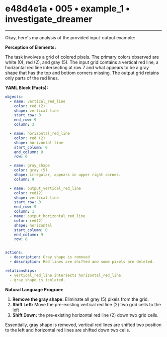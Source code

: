 # e48d4e1a • 005 • example_1 • investigate_dreamer

---
Okay, here's my analysis of the provided input-output example:

**Perception of Elements:**

The task involves a grid of colored pixels. The primary colors observed are white (0), red (2), and gray (5). The input grid contains a vertical red line, a horizontal red line intersecting at row 7 and what appears to be a gray shape that has the top and bottom corners missing. The output grid retains only parts of the red lines.

**YAML Block (Facts):**



```yaml
objects:
  - name: vertical_red_line
    color: red (2)
    shape: vertical line
    start_row: 0
    end_row: 9
    column: 3

  - name: horizontal_red_line
    color: red (2)
    shape: horizontal line
    start_column: 0
    end_column: 9
    row: 6

  - name: gray_shape
    color: gray (5)
    shape: irregular, appears in upper right corner.
    column: 9

  - name: output_vertical_red_line
    color: red(2)
    shape: vertical line
    start_row: 0
    end_row: 9
    column: 1
  - name: output_horizontal_red_line
    color: red(2)
    shape: horizontal
    start_column: 0
    end_column: 9
    row: 8


actions:
  - description: Gray shape is removed
  - description: Red lines are shifted and some pixels are deleted.

relationships:
  - vertical_red_line intersects horizontal_red_line.
  - gray_shape is isolated.

```



**Natural Language Program:**

1.  **Remove the gray shape:** Eliminate all gray (5) pixels from the grid.
2. **Shift Left:** Move the pre-existing vertical red line (2) two grid cells to the left
3. **Shift Down:** the pre-existing horizontal red line (2) down two grid cells.

Essentially, gray shape is removed, vertical red lines are shifted two position to the left and horizontal red lines are shifted down two cells.

